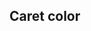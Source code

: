 ## Caret color


<!-- <values.carerColor> -->

<!-- </values.carerColor> -->


<!-- <variants.carerColor> -->

<!-- </variants.carerColor> -->

